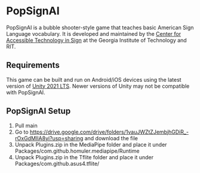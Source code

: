 # PopSignAI

PopSignAI is a bubble shooter-style game that teaches basic American Sign Language vocabulary. It is developed and maintained by the [Center for Accessible Technology in Sign](http://cats.gatech.edu/) at the Georgia Institute of Technology and RIT.

## Requirements

This game can be built and run on Android/iOS devices using the latest version of [Unity 2021 LTS](https://unity3d.com/get-unity/download/archive). Newer versions of Unity may not be compatible with PopSignAI.

## PopSignAI Setup
1. Pull main
2. Go to https://drive.google.com/drive/folders/1vauJWZtZJembjhGDiR_-rOxGdMIIA8yi?usp=sharing and download the file
3. Unpack Plugins.zip in the MediaPipe folder and place it under Packages/com.github.homuler.mediapipe/Runtime
4. Unpack Plugins.zip in the Tflite folder and place it under Packages/com.github.asus4.tflite/
